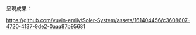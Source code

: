 呈現成果：


https://github.com/yuyin-emily/Soler-System/assets/161404456/c3608607-4720-4137-9de2-0aaa87b95681

